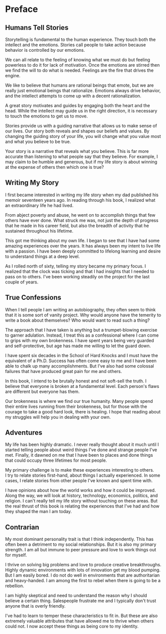 # Preface


## Humans Tell Stories

Storytelling is fundamental to the human experience.  They
touch both the intellect and the emotions. Stories call people to take action
because behavior is controlled by our emotions.

We can all relate to the feeling of knowing what we must do but feeling
powerless to do it for lack of motivation.  Once the emotions are stirred then
we find the will to do what is needed.  Feelings are the fire that drives the
engine.

We like to believe that humans are rational beings that emote, but we
are really just emotional beings that rationalize.  Emotions always drive behavior, and the
intellect attempts to come up with a decent rationalization.

A great story motivates and guides by engaging both the heart and the head.
While the intellect may guide us in the right direction, it is necessary to touch
the emotions to get us to move.

Stories provide us with a guiding narrative that allows us to make sense of our
lives.  Our story both reveals and shapes our beliefs and values. 
By changing the guiding story of your life, you will change what you value most
and what you believe to be true.

Your story is a narrative that reveals what you believe.  This is far more
accurate than listening to what people say that they believe.  For example,  I
may claim to be humble and generous, but if my life story is about winning at
the expense of others then which one is true?


## Writing My Story

I first became interested in writing my life story when my dad published his
memoir seventeen years ago.  In reading through his book, I realized what an
extraordinary life he had lived.

From abject poverty and abuse, he went on to accomplish things that few others
have ever done.  What struck me was, not just the depth of progress that he made in his
career field, but also the breadth of activity that he sustained throughout 
his lifetime.

This got me thinking about my own life.  I began to see that I have had some
amazing experiences over the years.  It has always been my intent to live life 
with a passion.  I have been deeply committed to lifelong learning and desire
to understand things at a deep level.

As I rolled north of sixty, telling my story became my primary focus.  I realized
that the clock was ticking and that I had insights that I needed to pass on 
to others.  I've been working steadily on the project for the last couple of years.


## True Confessions

When I tell people I am writing an autobiography, they often seem to think that
it is some sort of vanity project.  Why would anyone have the temerity to write
a book about themselves?  Who would want to read such a thing?

The approach that I have taken is anything but a trumpet-blowing exercise to 
garner adulation. Instead, I treat this as a confessional where I can come to
grips with my own brokenness.  I have spent years being very guarded and 
self-protective, but age has made me willing to let the guard down.

I have spent six decades in the School of Hard Knocks and I must have the 
equivalent of a Ph.D.  Success has often come easy to me and I have been able
to chalk up many accomplishments.   But I've also had some colossal failures
that have produced great pain for me and others.

In this book, I intend to be brutally honest and not soft-sell the truth.  I
believe that everyone is broken at a fundamental level.  Each person's flaws
are different but everyone has them.

Our brokenness is where we find our true humanity. Many people spend their 
entire lives running from their brokenness, but for those with the courage
to take a good hard look, there is healing.  I hope that reading about
my struggles will help you in dealing with your own.


## Adventures

My life has been highly dramatic.  I never really thought about it much until
I started telling people about weird things I've done and strange people I've 
met.  Finally, it dawned on me that I have been to places and done things that could
occupy three lifetimes for most people.

My primary challenge is to make these experiences interesting to others.  
I try to relate stories first-hand, about things I actually experienced.
In some cases, I relate stories from other people I've known and spent time with.  

I have opinions about how the world works and how it could be improved. Along
the way, we will look at history, technology, economics, politics, and religion. 
I can't really tell my life story without touching on these areas.  But the
real thrust of this book is relating the experiences that I've had and how they
shaped the man I am today. 


## Contrarian

My most dominant personality trait is that I think independently.  This has 
often been a detriment to my social relationships.  But it is also my primary
strength.  I am all but immune to peer pressure and love to work things out for
myself.  

I thrive on solving big problems and love to produce creative breakthroughs.
Highly dynamic environments with lots of innovation get my blood pumping. But 
I am easily bored.  I do not do well in environments that are authoritarian and
heavy-handed.  I am among the first to rebel when there is going to be a 
rebellion.

I am highly skeptical and need to understand the reason why I should believe
a certain thing.  Salespeople frustrate me and I typically don't trust anyone
that is overly friendly.

I've had to learn to temper these characteristics to fit in.
But these are also extremely valuable attributes that have allowed me to thrive 
when others could not.  I now accept these things as being core to my identity.


